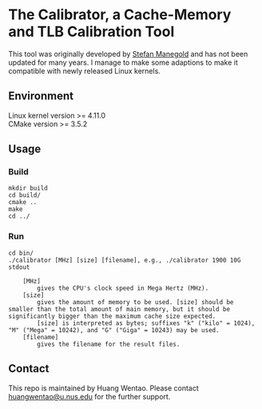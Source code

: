 # The Calibrator, a Cache-Memory and TLB Calibration Tool
This tool was originally developed by [Stefan Manegold](https://homepages.cwi.nl/~manegold/) and has not been updated for many years. I manage to make some adaptions to make it compatible with newly released Linux kernels. 

## Environment
Linux kernel version >= 4.11.0  
CMake version >= 3.5.2

## Usage
### Build
```
mkdir build
cd build/
cmake ..
make
cd ../
```
### Run
```
cd bin/
./calibrator [MHz] [size] [filename], e.g., ./calibrator 1900 10G stdout

	[MHz] 
		gives the CPU's clock speed in Mega Hertz (MHz).
	[size] 
		gives the amount of memory to be used. [size] should be smaller than the total amount of main memory, but it should be significantly bigger than the maximum cache size expected. 
		[size] is interpreted as bytes; suffixes "k" ("kilo" = 1024), "M" ("Mega" = 10242), and "G" ("Giga" = 10243) may be used.
	[filename] 
		gives the filename for the result files.
```

## Contact
This repo is maintained by Huang Wentao. Please contact huangwentao@u.nus.edu for the further support.